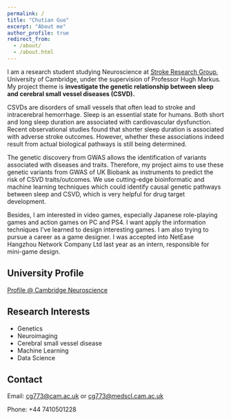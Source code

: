 ```yaml
---
permalink: /
title: "Chutian Guo"
excerpt: "About me"
author_profile: true
redirect_from: 
  - /about/
  - /about.html
---
```


I am a research student studying Neuroscience at [Stroke Research Group](https://www.neurology.cam.ac.uk/neurology-unit-research-groups/stroke-research-group/people/chutian-guo/), University of Cambridge, under the supervision of Professor Hugh Markus. My project theme is **investigate the genetic relationship between sleep and cerebral small vessel diseases (CSVD).**

CSVDs are disorders of small vessels that often lead to stroke and intracerebral hemorrhage. Sleep is an essential state for humans. Both short and long sleep duration are associated with cardiovascular dysfunction. Recent observational studies found that shorter sleep duration is associated with adverse stroke outcomes. However, whether these associations indeed result from actual biological pathways is still being determined. 

The genetic discovery from GWAS allows the identification of variants associated with diseases and traits. Therefore, my project aims to use these genetic variants from GWAS of UK Biobank as instruments to predict the risk of CSVD traits/outcomes. We use cutting-edge bioinformatic and machine learning techniques which could identify causal genetic pathways between sleep and CSVD, which is very helpful for drug target development. 

Besides, I am interested in video games, especially Japanese role-playing games and action games on PC and PS4. I want apply the information techniques I've learned to design interesting games. I am also trying to pursue a career as a game designer. I was accepted into NetEase Hangzhou Network Company Ltd last year as an intern, responsible for mini-game design. 

## University Profile
[Profile @ Cambridge Neuroscience](https://www.neuroscience.cam.ac.uk/directory/profile.php?cg773)

## Research Interests
* Genetics
* Neuroimaging
* Cerebral small vessel disease
* Machine Learning
* Data Science

## Contact
Email: cg773@cam.ac.uk or cg773@medscl.cam.ac.uk 

Phone: +44 7410501228
